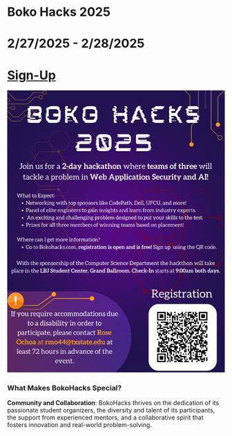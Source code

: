 # **Boko Hacks 2025**
# **2/27/2025 - 2/28/2025**
# **[Sign-Up](https://forms.gle/TvTm57yx22sWYRiL6)**

![Bokohacks 2025 flyer](assets/TXST_BokoHacks_Flyer.png)

### **What Makes BokoHacks Special?**
**Community and Collaboration**: BokoHacks thrives on the dedication of its passionate student organizers, the diversity and talent of its participants, the support from experienced mentors, and a collaborative spirit that fosters innovation and real-world problem-solving. 